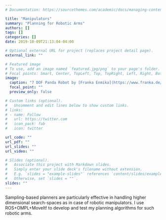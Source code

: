 ```yaml
---
# Documentation: https://sourcethemes.com/academic/docs/managing-content/

title: "Manipulators"
summary: "Planning for Robotic Arms"
authors: []
tags: []
categories: []
date: 2019-10-09T21:13:04-04:00

# Optional external URL for project (replaces project detail page).
external_link: ""

# Featured image
# To use, add an image named `featured.jpg/png` to your page's folder.
# Focal points: Smart, Center, TopLeft, Top, TopRight, Left, Right, BottomLeft, Bottom, BottomRight.
image:
  caption: "7 DOF Panda Robot by [Franka Enmika](https://www.franka.de/)"
  focal_point: ""
  preview_only: false

# Custom links (optional).
#   Uncomment and edit lines below to show custom links.
# links:
# - name: Follow
#   url: https://twitter.com
#   icon_pack: fab
#   icon: twitter

url_code: ""
url_pdf: ""
url_slides: ""
url_video: ""

# Slides (optional).
#   Associate this project with Markdown slides.
#   Simply enter your slide deck's filename without extension.
#   E.g. `slides = "example-slides"` references `content/slides/example-slides.md`.
#   Otherwise, set `slides = ""`.
slides: ""
---
```

Sampling-based planners are particularly effective in handling higher dimensional search-spaces as in case of robotic manipulators.
I use ROS+OMPL+MoveIt! to develop and test my planning algorithms for such robotic arms.

